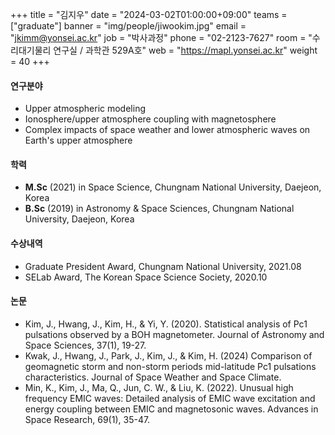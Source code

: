 +++
title = "김지우"
date = "2024-03-02T01:00:00+09:00"
teams = ["graduate"]
banner = "img/people/jiwookim.jpg"
email = "jkimm@yonsei.ac.kr"
job = "박사과정"
phone = "02-2123-7627"
room = "수리대기물리 연구실 / 과학관 529A호"
web = "https://mapl.yonsei.ac.kr"
weight = 40
+++

#### 연구분야
 + Upper atmospheric modeling
 + Ionosphere/upper atmosphere coupling with magnetosphere
 + Complex impacts of space weather and lower atmospheric waves on Earth's upper atmosphere

#### 학력
 + **M.Sc** (2021) in Space Science, Chungnam National University, Daejeon, Korea
 + **B.Sc** (2019) in Astronomy & Space Sciences, Chungnam National University, Daejeon, Korea

#### 수상내역
 + Graduate President Award, Chungnam National University, 2021.08  
 + SELab Award, The Korean Space Science Society, 2020.10 
   
#### 논문
 + Kim, J., Hwang, J., Kim, H., & Yi, Y. (2020). Statistical analysis of Pc1 pulsations observed by a BOH magnetometer. Journal of Astronomy and Space Sciences, 37(1), 19-27.
 + Kwak, J., Hwang, J., Park, J., Kim, J., & Kim, H. (2024) Comparison of geomagnetic storm and non-storm periods mid-latitude Pc1 pulsations characteristics. Journal of Space Weather and Space Climate. 
 + Min, K., Kim, J., Ma, Q., Jun, C. W., & Liu, K. (2022). Unusual high frequency EMIC waves: Detailed analysis of EMIC wave excitation and energy coupling between EMIC and magnetosonic waves. Advances in Space Research, 69(1), 35-47.
